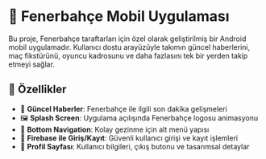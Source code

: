 # 📱 Fenerbahçe Mobil Uygulaması

Bu proje, Fenerbahçe taraftarları için özel olarak geliştirilmiş bir Android mobil uygulamadır. Kullanıcı dostu arayüzüyle takımın güncel haberlerini, maç fikstürünü, oyuncu kadrosunu ve daha fazlasını tek bir yerden takip etmeyi sağlar.

## 🚀 Özellikler

- 📰 **Güncel Haberler**: Fenerbahçe ile ilgili son dakika gelişmeleri
- 🖼️ **Splash Screen**: Uygulama açılışında Fenerbahçe logosu animasyonu
- 🔻 **Bottom Navigation**: Kolay gezinme için alt menü yapısı
- 🔐 **Firebase ile Giriş/Kayıt**: Güvenli kullanıcı girişi ve kayıt işlemleri
- 👤 **Profil Sayfası**: Kullanıcı bilgileri, çıkış butonu ve tasarımsal detaylar
